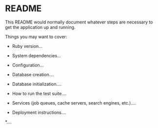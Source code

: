 # README

This README would normally document whatever steps are necessary to get the
application up and running.

Things you may want to cover:

* Ruby version...

* System dependencies...

* Configuration...

* Database creation....

* Database initialization....

* How to run the test suite....

* Services (job queues, cache servers, search engines, etc.)....

* Deployment instructions....

*....

